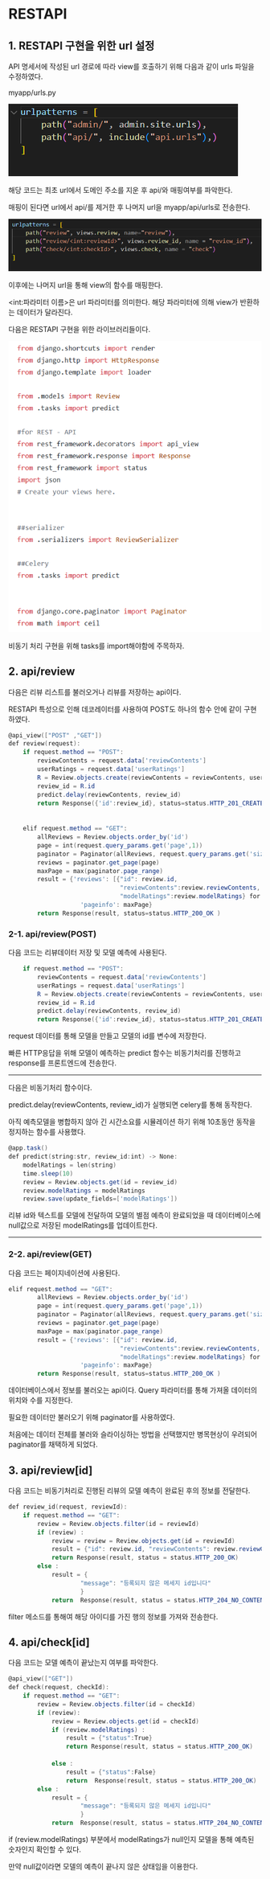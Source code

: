 # RESTAPI

## 1. RESTAPI 구현을 위한 url 설정

API 명세서에 작성된 url 경로에 따라 view를 호출하기 위해 다음과 같이 urls 파일을 수정하였다.

myapp/urls.py

![myapp_url](./img/myapp_url.png)

해당 코드는 최초 url에서 도메인 주소를 지운 후 api/와 매핑여부를 파악한다.

매핑이 된다면 url에서 api/를 제거한 후 나머지 url을 myapp/api/urls로 전송한다.

![api_url](./img/api_url.png)

이후에는 나머지 url을 통해 view의 함수를 매핑한다.

<int:파라미터 이름>은 url 파라미터를 의미한다. 해당 파라미터에 의해 view가 반환하는 데이터가 달라진다.

다음은 RESTAPI 구현을 위한 라이브러리들이다.

![view_libraries](./img/view_libraries.png)

비동기 처리 구현을 위해 tasks를 import해야함에 주목하자.


## 2. api/review

다음은 리뷰 리스트를 불러오거나 리뷰를 저장하는 api이다.

RESTAPI 특성으로 인해 데코레이터를 사용하여 POST도 하나의 함수 안에 같이 구현하였다.

```powershell
@api_view(["POST" ,"GET"])
def review(request):
    if request.method == "POST":
        reviewContents = request.data['reviewContents']
        userRatings = request.data['userRatings']
        R = Review.objects.create(reviewContents = reviewContents, userRatings=userRatings)
        review_id = R.id
        predict.delay(reviewContents, review_id)
        return Response({'id':review_id}, status=status.HTTP_201_CREATED)


    elif request.method == "GET":
        allReviews = Review.objects.order_by('id')
        page = int(request.query_params.get('page',1))          
        paginator = Paginator(allReviews, request.query_params.get('size'))          
        reviews = paginator.get_page(page)          
        maxPage = max(paginator.page_range)
        result = {'reviews': [{"id": review.id, 
                               "reviewContents":review.reviewContents, 
                               "modelRatings":review.modelRatings} for review in reviews],
                    'pageinfo': maxPage}
        return Response(result, status=status.HTTP_200_OK )
```


### 2-1. api/review(POST)

다음 코드는 리뷰데이터 저장 및 모델 예측에 사용된다.

```powershell
    if request.method == "POST":
        reviewContents = request.data['reviewContents']
        userRatings = request.data['userRatings']
        R = Review.objects.create(reviewContents = reviewContents, userRatings=userRatings)
        review_id = R.id
        predict.delay(reviewContents, review_id)
        return Response({'id':review_id}, status=status.HTTP_201_CREATED)
```

request 데이터를 통해 모델을 만들고 모델의 id를 변수에 저장한다.

빠른 HTTP응답을 위해 모델이 예측하는 predict 함수는 비동기처리를 진행하고 response를 프론트엔드에 전송한다.

-----

다음은 비동기처리 함수이다.

predict.delay(reviewContents, review_id)가 실행되면 celery를 통해 동작한다.

아직 예측모델을 병합하지 않아 긴 시간소요를 시뮬레이션 하기 위해 10초동안 동작을 정지하는 함수를 사용했다.

```powershell
@app.task()
def predict(string:str, review_id:int) -> None:
    modelRatings = len(string)
    time.sleep(10)
    review = Review.objects.get(id = review_id)
    review.modelRatings = modelRatings
    review.save(update_fields=['modelRatings'])
```

리뷰 id와 텍스트를 모델에 전달하여 모델의 별점 예측이 완료되었을 때 데이터베이스에 null값으로 저장된 modelRatings를 업데이트한다.

-----

### 2-2. api/review(GET)

다음 코드는 페이지네이션에 사용된다.

```powershell
elif request.method == "GET":
        allReviews = Review.objects.order_by('id')
        page = int(request.query_params.get('page',1))          
        paginator = Paginator(allReviews, request.query_params.get('size'))          
        reviews = paginator.get_page(page)          
        maxPage = max(paginator.page_range)
        result = {'reviews': [{"id": review.id, 
                               "reviewContents":review.reviewContents, 
                               "modelRatings":review.modelRatings} for review in reviews],
                    'pageinfo': maxPage}
        return Response(result, status=status.HTTP_200_OK )
```

데이터베이스에서 정보를 불러오는 api이다. Query 파라미터를 통해 가져올 데이터의 위치와 수를 지정한다.

필요한 데이터만 불러오기 위해 paginator를 사용하였다.

처음에는 데이터 전체를 불러와 슬라이싱하는 방법을 선택했지만 병목현상이 우려되어 paginator를 채택하게 되었다.


## 3. api/review[id]

다음 코드는 비동기처리로 진행된 리뷰의 모델 예측이 완료된 후의 정보를 전달한다.

```powershell
def review_id(request, reviewId):
    if request.method == "GET":
        review = Review.objects.filter(id = reviewId)
        if (review) :
            review = review = Review.objects.get(id = reviewId)
            result = {"id": review.id, "reviewContents": review.reviewContents, "modelRatings":review.modelRatings}
            return Response(result, status = status.HTTP_200_OK)
        else :
            result = {
	                "message": "등록되지 않은 메세지 id입니다"
                    }
            return  Response(result, status = status.HTTP_204_NO_CONTENT)
```

filter 메소드를 통해여 해당 아이디를 가진 행의 정보를 가져와 전송한다.


## 4. api/check[id]

다음 코드는 모델 예측이 끝났는지 여부를 파악한다.

```powershell
@api_view(["GET"])
def check(request, checkId):
    if request.method == "GET":
        review = Review.objects.filter(id = checkId)
        if (review):
            review = Review.objects.get(id = checkId)
            if (review.modelRatings) :
                result = {"status":True}
                return Response(result, status = status.HTTP_200_OK)
                
            else :
                result = {"status":False}
                return  Response(result, status = status.HTTP_200_OK)
        else :
            result = {
	                "message": "등록되지 않은 메세지 id입니다"
                    }
            return  Response(result, status = status.HTTP_204_NO_CONTENT)
```
if (review.modelRatings) 부분에서 modelRatings가 null인지 모델을 통해 예측된 숫자인지 확인할 수 있다.

만약 null값이라면 모델의 예측이 끝나지 않은 상태임을 이용한다.
